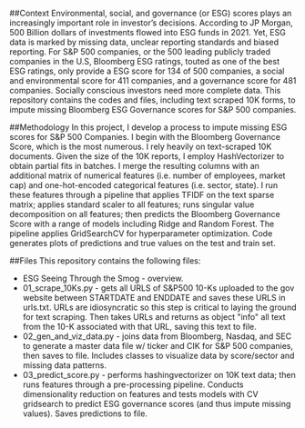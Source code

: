 ##Context
Environmental, social, and governance (or ESG) scores plays an increasingly important role in investor’s decisions. According to JP Morgan, 500 Billion dollars of investments flowed into ESG funds in 2021. Yet, ESG data is marked by missing data, unclear reporting standards and biased reporting. For S&P 500 companies, or the 500 leading publicly traded companies in the U.S, Bloomberg ESG ratings, touted as one of the best ESG ratings, only provide a ESG score for 134 of 500 companies, a social and environmental score for 411 companies, and a governance score for 481 companies. Socially conscious investors need more complete data. This repository contains the codes and files, including text scraped 10K forms, to impute missing Bloomberg ESG Governance scores for S&P 500 companies. 

##Methodology
In this project, I develop a process to impute missing ESG scores for S&P 500 Companies. I begin with the Bloomberg Governance Score, which is the most numerous. I rely heavily on text-scraped 10K documents. Given the size of the 10K reports, I employ HashVectorizer to obtain partial fits in batches. I merge the resulting columns with an additional matrix of numerical features (i.e. number of employees, market cap) and one-hot-encoded categorical features (i.e. sector, state). I run these features through a pipeline that applies TFIDF on the text sparse matrix; applies standard scaler to all features; runs singular value decomposition on all features; then predicts the Bloomberg Governance Score with a range of models including Ridge and Random Forest. The pipeline applies GridSearchCV for hyperparameter optimization. Code generates plots of predictions and true values on the test and train set.

##Files
This repository contains the following files:
* ESG Seeing Through the Smog - overview. 
* 01_scrape_10Ks.py - gets all URLS of S&P500 10-Ks uploaded to the gov website between STARTDATE and ENDDATE and saves these URLS in urls.txt. URLs are idiosyncratic so this step is critical to laying the ground for text scraping. Then takes URLs and returns as object "info" all text from the 10-K associated with that URL, saving this text to file.
* 02_gen_and_viz_data.py - joins data from Bloomberg, Nasdaq, and SEC to generate a master data file w/ ticker and CIK for S&P 500 companies, then saves to file. Includes classes to visualize data by score/sector and missing data patterns.
* 03_predict_score.py - performs hashingvectorizer on 10K text data; then runs features through a pre-processing pipeline. Conducts dimensionality reduction on features and tests models with CV gridsearch to predict ESG governance scores (and thus impute missing values). Saves predictions to file.